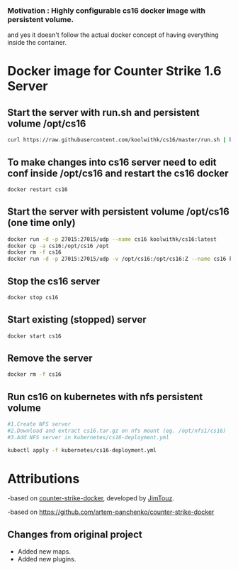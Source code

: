 ### Motivation : Highly configurable cs16 docker image with persistent volume. 
and yes it doesn't follow the actual docker concept of having everything inside the container.

# Docker image for Counter Strike 1.6 Server

## Start the server with run.sh and persistent volume /opt/cs16

```bash
curl https://raw.githubusercontent.com/koolwithk/cs16/master/run.sh | bash
```

## To make changes into cs16 server need to edit conf inside /opt/cs16 and restart the cs16 docker

```bash
docker restart cs16
```

## Start the server with persistent volume /opt/cs16 (one time only)
```bash
docker run -d -p 27015:27015/udp --name cs16 koolwithk/cs16:latest
docker cp -a cs16:/opt/cs16 /opt
docker rm -f cs16
docker run -d -p 27015:27015/udp -v /opt/cs16:/opt/cs16:Z --name cs16 koolwithk/cs16:latest
```

## Stop the cs16 server

```bash
docker stop cs16
```

## Start existing (stopped) server

```bash
docker start cs16
```

## Remove the server

```bash
docker rm -f cs16
```

## Run cs16 on kubernetes with nfs persistent volume

```bash
#1.Create NFS server
#2.Download and extract cs16.tar.gz on nfs mount (eg. /opt/nfs1/cs16)
#3.Add NFS server in kubernetes/cs16-deployment.yml

kubectl apply -f kubernetes/cs16-deployment.yml
```

# Attributions

-based on [counter-strike-docker](https://github.com/JimTouz/counter-strike-docker), developed by [JimTouz](https://github.com/JimTouz/counter-strike-docker).

-based on https://github.com/artem-panchenko/counter-strike-docker

## Changes from original project

* Added new maps.
* Added new plugins.
